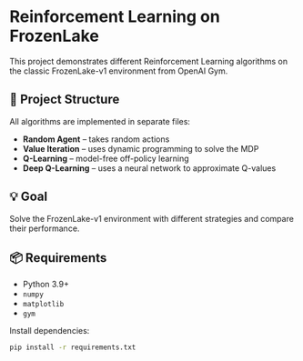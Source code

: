 # Reinforcement Learning on FrozenLake

This project demonstrates different Reinforcement Learning algorithms on the classic FrozenLake-v1 environment from OpenAI Gym.

## 📂 Project Structure

All algorithms are implemented in separate files:

- **Random Agent** – takes random actions
- **Value Iteration** – uses dynamic programming to solve the MDP
- **Q-Learning** – model-free off-policy learning
- **Deep Q-Learning** – uses a neural network to approximate Q-values

## 💡 Goal

Solve the FrozenLake-v1 environment with different strategies and compare their performance.

## 📦 Requirements

- Python 3.9+
- `numpy`
- `matplotlib`
- `gym`

Install dependencies:

```bash
pip install -r requirements.txt